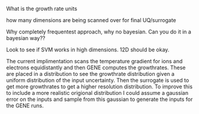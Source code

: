 
What is the growth rate units

how many dimensions are being scanned over for final UQ/surrogate

Why completely frequentest approach, why no bayesian. Can you do it in a bayesian way??

Look to see if SVM works in high dimensions. 12D should be okay. 


The current implimentation scans the temperature gradient for ions and electrons equidistantly and then GENE computes the growthrates. These are placed in a distribution to see the growthrate distribution given a uniform distribution of the input uncertainty. Then the surrogate is used to get more growthrates to get a higher resolution distribution. To improve this to include a more realistic origional distribution I could assume a gaussian error on the inputs and sample from this gaussian to generate the inputs for the GENE runs.